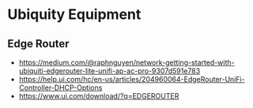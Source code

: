 # Ubiquity Equipment

## Edge Router

* https://medium.com/@raphnguyen/network-getting-started-with-ubiquiti-edgerouter-lite-unifi-ap-ac-pro-9307d591e783
* https://help.ui.com/hc/en-us/articles/204960064-EdgeRouter-UniFi-Controller-DHCP-Options
* https://www.ui.com/download/?q=EDGEROUTER


